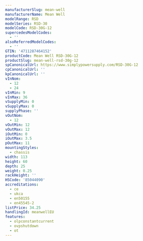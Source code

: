 ```yaml
---
manufacturerSlug: mean-well
manufacturerName: Mean Well
modelRange: RSD
modelSeries: RSD-30
modelCode: RSD-30G-12
supercedesModelCodes:
  - ''
alsoReferredModelCodes:
  - ''
GTIN: '4711287464152'
productCode: Mean Well RSD-30G-12
productSlug: mean-well-rsd-30g-12
spCanonicalUrl: https://www.simplypowersupply.com/RSD-30G-12
cpCanonicalUrl: ''
kpCanonicalUrl: ''
vInNom:
  - 12
  - 24
vInMin: 9
vInMax: 36
vSupplyMin: 0
vSupplyMax: 0
supplyPhase: ''
vOutNom:
  - 12
vOutMin: 12
vOutMax: 12
iOutMin: 0
iOutMax: 3.5
pOutMax: 11
mountingStyles:
  - chassis
width: 113
height: 60
depth: 25
weight: 0.25
rackHeight: ''
HSCode: '85044090'
accreditations:
  - ce
  - ukca
  - en50155
  - en45545-2
listPrice: 34.25
handlingId: meanwellEU
features:
  - olpconstantcurrent
  - ovpshutdown
  - ot
---
```

